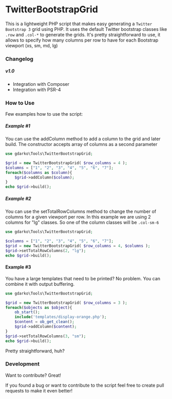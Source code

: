 # TwitterBootstrapGrid

This is a lightweight PHP script that makes easy generating a ``Twitter Bootstrap 3`` grid using PHP.
It uses the default Twitter bootstrap classes like ``.row`` and ``.col-*`` to generate the grids.
It's pretty straightforward to use, it allows to specify how many columns per row to have for each Bootstrap viewport (xs, sm, md, lg)

### Changelog
##### v1.0
- Integration with Composer
- Integration with PSR-4

### How to Use
Few examples how to use the script:

##### Example #1
You can use the addColumn method to add a column to the grid and later build. The constructor accepts array of columns as a second parameter
```php
use gdarko\Tools\TwitterBootstrapGrid;

$grid = new TwitterBootstrapGrid( $row_columns = 4 );
$columns = ["1", "2", "3", "4", "5", "6", "7"];
foreach($columns as $column){
    $grid->addColumn($column);
}
echo $grid->build();
```

##### Example #2
You can use the setTotalRowColumns method to change the number of columns for a given viewport per row.
In this example we are using 2 columns for "lg" classes. So one of the column classes will be ``.col-sm-6``
```php
use gdarko\Tools\TwitterBootstrapGrid;

$columns = ["1", "2", "3", "4", "5", "6", "7"];
$grid = new TwitterBootstrapGrid( $row_columns = 4, $columns );
$grid->setTotalRowColumns(2, "lg");
echo $grid->build();
```

#### Example #3
You have a large templates that need to be printed? No problem. You can combine it with output buffering.
```php
use gdarko\Tools\TwitterBootstrapGrid;

$grid = new TwitterBootstrapGrid( $row_columns = 3 );
foreach($objects as $object){
    ob_start();
    include('templates/display-orange.php');
    $content = ob_get_clean();
    $grid->addColumn($content);
}
$grid->setTotalRowColumns(3, "sm");
echo $grid->build();
```
Pretty straightforward, huh?

### Development
Want to contribute? Great!

If you found a bug or want to contribute to the script feel free to create pull requests to make it even better!



